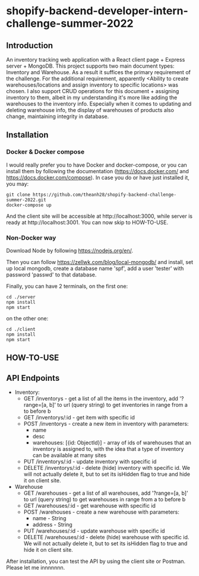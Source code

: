 # shopify-backend-developer-intern-challenge-summer-2022
## Introduction
An inventory tracking web application with a React client page + Express server + MongoDB. 
This project supports two main document types: Inventory and Warehouse. 
As a result it suffices the primary requirement of the challenge.
For the additional requirement, apparently <Ability to create warehouses/locations and assign inventory to specific locations> was chosen.
I also support CRUD operations for this document + assigning inventory to them, albeit in my understanding it's more like adding the warehouses to the inventory info.
Especially when it comes to updating and deleting warehouse info, the display of warehouses of products also change, maintaining integrity in database.

## Installation
### Docker & Docker compose
I would really prefer you to have Docker and docker-compose, or you can install them by following the documentation (https://docs.docker.com/ and https://docs.docker.com/compose).
In case you do or have just installed it, you may:
```
git clone https://github.com/theanh28/shopify-backend-challenge-summer-2022.git
docker-compose up
```
And the client site will be accessible at http://localhost:3000, while server is ready at http://localhost:3001.
You can now skip to HOW-TO-USE.

### Non-Docker way
Download Node by following https://nodejs.org/en/.
  
Then you can follow https://zellwk.com/blog/local-mongodb/
and install, set up local mongodb, 
create a database name 'spf', 
add a user 'tester' with password 'passwd' to that database.

Finally, you can have 2 terminals, on the first one:
```
cd ./server
npm install
npm start
```
on the other one:
```
cd ./client
npm install
npm start
```

## HOW-TO-USE


## API Endpoints
* Inventory:  
  * GET /inventorys - get a list of all the items in the inventory, add '?range=[a, b]' to url (query string) to get inventories in range from a to before b
  * GET /inventorys/:id - get item with specific id
  * POST /inventorys - create a new item in inventory with parameters:
    * name
    * desc
    * warehouses: [{id: ObjectId}] - array of ids of warehouses that an inventory is assigned to, with the idea that a type of inventory can be available at many sites
  * PUT /inventorys/:id - update inventory with specific id
  * DELETE /inventorys/:id - delete (hide) inventory with specific id. We will not actually delete it, but to set its isHidden flag to true and hide it on client site.
* Warehouse
  * GET /warehouses - get a list of all warehouses, add '?range=[a, b]' to url (query string) to get warehouses in range from a to before b
  * GET /warehouses/:id - get warehouse with specific id
  * POST /warehouses - create a new warehouse with parameters:
    * name - String
    * address - String
  * PUT /warehouses/:id - update warehouse with specific id
  * DELETE /warehouses/:id - delete (hide) warehouse with specific id. We will not actually delete it, but to set its isHidden flag to true and hide it on client site.

After installation, you can test the API by using the client site or Postman. Please let me innnnnnn.
